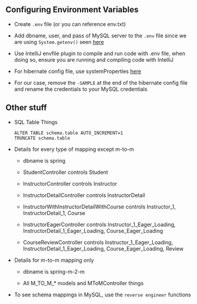 ## Configuring Environment Variables

- Create `.env` file (or you can reference env.txt)

- Add dbname, user, and pass of MySQL server to the `.env` file since we are using `System.getenv()` seen [here](https://stackoverflow.com/questions/8349717/how-can-i-configure-hibernate-with-environment-variable/57701227)

- Use IntelliJ envfile plugin to compile and run code with .env file, when doing so, ensure you are running and compiling code with IntelliJ

- For hibernate config file, use systemProperties [here](https://stackoverflow.com/questions/31082079/environment-specific-configuration-of-springhibernate-application)

- For our case, remove the `-SAMPLE` at the end of the hibernate config file and rename the credentials to your MySQL credentials

## Other stuff

- SQL Table Things

    ```
    ALTER TABLE schema.table AUTO_INCREMENT=1
    TRUNCATE schema.table
    ```

- Details for every type of mapping except m-to-m  

    - dbname is spring
  
    - StudentController controls Student
    
    - InstructorController controls Instructor
    
    - InstructorDetailController controls InstructorDetail
    
    - InstructorWithInstructorDetailWithCourse controls Instructor_1, InstructorDetail_1, Course
    
    - InstructorEagerController controls Instructor_1_Eager_Loading, InstructorDetail_1_Eager_Loading, Course_Eager_Loading
    
    - CourseReviewController controls Instructor_1_Eager_Loading, InstructorDetail_1_Eager_Loading, Course_Eager_Loading, Review
    
- Details for m-to-m mapping only

    - dbname is spring-m-2-m

    - All M_TO_M_* models and MToMController things
    
- To see schema mappings in MySQL, use the `reverse engineer` functions